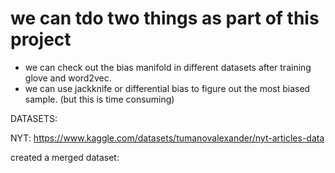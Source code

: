 # we can tdo two things as part of this project

* we can check out the bias manifold in different datasets after training glove and word2vec.
* we can use jackknife or differential bias to figure out the most biased sample. (but this is time consuming)


DATASETS:

NYT:
https://www.kaggle.com/datasets/tumanovalexander/nyt-articles-data

created a merged dataset:
